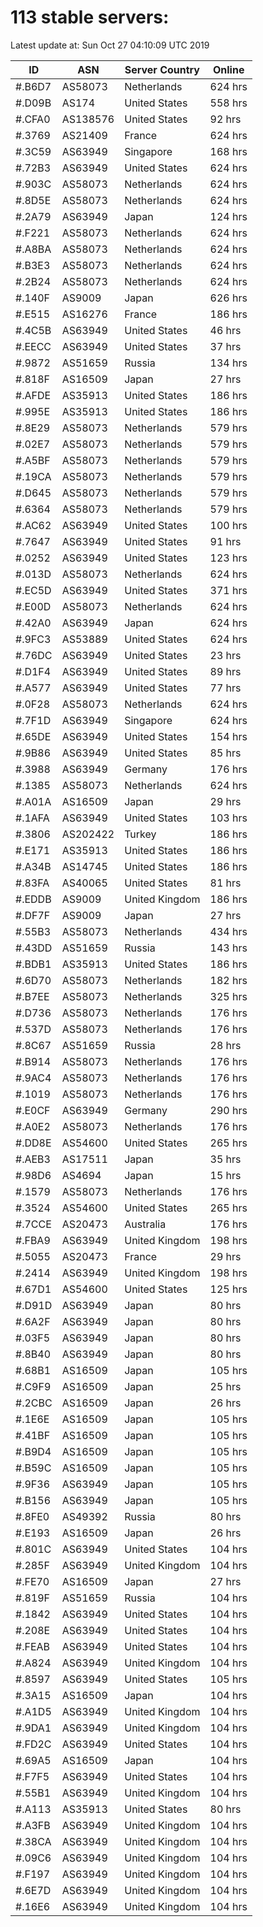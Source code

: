 # 113 stable servers:

Latest update at: Sun Oct 27 04:10:09 UTC 2019

| ID | ASN | Server Country | Online |
| -- | --- | -------------- | ------ |
| #.B6D7 | AS58073 | Netherlands | 624 hrs |
| #.D09B | AS174 | United States | 558 hrs |
| #.CFA0 | AS138576 | United States | 92 hrs |
| #.3769 | AS21409 | France | 624 hrs |
| #.3C59 | AS63949 | Singapore | 168 hrs |
| #.72B3 | AS63949 | United States | 624 hrs |
| #.903C | AS58073 | Netherlands | 624 hrs |
| #.8D5E | AS58073 | Netherlands | 624 hrs |
| #.2A79 | AS63949 | Japan | 124 hrs |
| #.F221 | AS58073 | Netherlands | 624 hrs |
| #.A8BA | AS58073 | Netherlands | 624 hrs |
| #.B3E3 | AS58073 | Netherlands | 624 hrs |
| #.2B24 | AS58073 | Netherlands | 624 hrs |
| #.140F | AS9009 | Japan | 626 hrs |
| #.E515 | AS16276 | France | 186 hrs |
| #.4C5B | AS63949 | United States | 46 hrs |
| #.EECC | AS63949 | United States | 37 hrs |
| #.9872 | AS51659 | Russia | 134 hrs |
| #.818F | AS16509 | Japan | 27 hrs |
| #.AFDE | AS35913 | United States | 186 hrs |
| #.995E | AS35913 | United States | 186 hrs |
| #.8E29 | AS58073 | Netherlands | 579 hrs |
| #.02E7 | AS58073 | Netherlands | 579 hrs |
| #.A5BF | AS58073 | Netherlands | 579 hrs |
| #.19CA | AS58073 | Netherlands | 579 hrs |
| #.D645 | AS58073 | Netherlands | 579 hrs |
| #.6364 | AS58073 | Netherlands | 579 hrs |
| #.AC62 | AS63949 | United States | 100 hrs |
| #.7647 | AS63949 | United States | 91 hrs |
| #.0252 | AS63949 | United States | 123 hrs |
| #.013D | AS58073 | Netherlands | 624 hrs |
| #.EC5D | AS63949 | United States | 371 hrs |
| #.E00D | AS58073 | Netherlands | 624 hrs |
| #.42A0 | AS63949 | Japan | 624 hrs |
| #.9FC3 | AS53889 | United States | 624 hrs |
| #.76DC | AS63949 | United States | 23 hrs |
| #.D1F4 | AS63949 | United States | 89 hrs |
| #.A577 | AS63949 | United States | 77 hrs |
| #.0F28 | AS58073 | Netherlands | 624 hrs |
| #.7F1D | AS63949 | Singapore | 624 hrs |
| #.65DE | AS63949 | United States | 154 hrs |
| #.9B86 | AS63949 | United States | 85 hrs |
| #.3988 | AS63949 | Germany | 176 hrs |
| #.1385 | AS58073 | Netherlands | 624 hrs |
| #.A01A | AS16509 | Japan | 29 hrs |
| #.1AFA | AS63949 | United States | 103 hrs |
| #.3806 | AS202422 | Turkey | 186 hrs |
| #.E171 | AS35913 | United States | 186 hrs |
| #.A34B | AS14745 | United States | 186 hrs |
| #.83FA | AS40065 | United States | 81 hrs |
| #.EDDB | AS9009 | United Kingdom | 186 hrs |
| #.DF7F | AS9009 | Japan | 27 hrs |
| #.55B3 | AS58073 | Netherlands | 434 hrs |
| #.43DD | AS51659 | Russia | 143 hrs |
| #.BDB1 | AS35913 | United States | 186 hrs |
| #.6D70 | AS58073 | Netherlands | 182 hrs |
| #.B7EE | AS58073 | Netherlands | 325 hrs |
| #.D736 | AS58073 | Netherlands | 176 hrs |
| #.537D | AS58073 | Netherlands | 176 hrs |
| #.8C67 | AS51659 | Russia | 28 hrs |
| #.B914 | AS58073 | Netherlands | 176 hrs |
| #.9AC4 | AS58073 | Netherlands | 176 hrs |
| #.1019 | AS58073 | Netherlands | 176 hrs |
| #.E0CF | AS63949 | Germany | 290 hrs |
| #.A0E2 | AS58073 | Netherlands | 176 hrs |
| #.DD8E | AS54600 | United States | 265 hrs |
| #.AEB3 | AS17511 | Japan | 35 hrs |
| #.98D6 | AS4694 | Japan | 15 hrs |
| #.1579 | AS58073 | Netherlands | 176 hrs |
| #.3524 | AS54600 | United States | 265 hrs |
| #.7CCE | AS20473 | Australia | 176 hrs |
| #.FBA9 | AS63949 | United Kingdom | 198 hrs |
| #.5055 | AS20473 | France | 29 hrs |
| #.2414 | AS63949 | United Kingdom | 198 hrs |
| #.67D1 | AS54600 | United States | 125 hrs |
| #.D91D | AS63949 | Japan | 80 hrs |
| #.6A2F | AS63949 | Japan | 80 hrs |
| #.03F5 | AS63949 | Japan | 80 hrs |
| #.8B40 | AS63949 | Japan | 80 hrs |
| #.68B1 | AS16509 | Japan | 105 hrs |
| #.C9F9 | AS16509 | Japan | 25 hrs |
| #.2CBC | AS16509 | Japan | 26 hrs |
| #.1E6E | AS16509 | Japan | 105 hrs |
| #.41BF | AS16509 | Japan | 105 hrs |
| #.B9D4 | AS16509 | Japan | 105 hrs |
| #.B59C | AS16509 | Japan | 105 hrs |
| #.9F36 | AS63949 | Japan | 105 hrs |
| #.B156 | AS63949 | Japan | 105 hrs |
| #.8FE0 | AS49392 | Russia | 80 hrs |
| #.E193 | AS16509 | Japan | 26 hrs |
| #.801C | AS63949 | United States | 104 hrs |
| #.285F | AS63949 | United Kingdom | 104 hrs |
| #.FE70 | AS16509 | Japan | 27 hrs |
| #.819F | AS51659 | Russia | 104 hrs |
| #.1842 | AS63949 | United States | 104 hrs |
| #.208E | AS63949 | United States | 104 hrs |
| #.FEAB | AS63949 | United States | 104 hrs |
| #.A824 | AS63949 | United Kingdom | 104 hrs |
| #.8597 | AS63949 | United States | 105 hrs |
| #.3A15 | AS16509 | Japan | 104 hrs |
| #.A1D5 | AS63949 | United Kingdom | 104 hrs |
| #.9DA1 | AS63949 | United Kingdom | 104 hrs |
| #.FD2C | AS63949 | United States | 104 hrs |
| #.69A5 | AS16509 | Japan | 104 hrs |
| #.F7F5 | AS63949 | United States | 104 hrs |
| #.55B1 | AS63949 | United Kingdom | 104 hrs |
| #.A113 | AS35913 | United States | 80 hrs |
| #.A3FB | AS63949 | United Kingdom | 104 hrs |
| #.38CA | AS63949 | United Kingdom | 104 hrs |
| #.09C6 | AS63949 | United Kingdom | 104 hrs |
| #.F197 | AS63949 | United Kingdom | 104 hrs |
| #.6E7D | AS63949 | United Kingdom | 104 hrs |
| #.16E6 | AS63949 | United Kingdom | 104 hrs |

